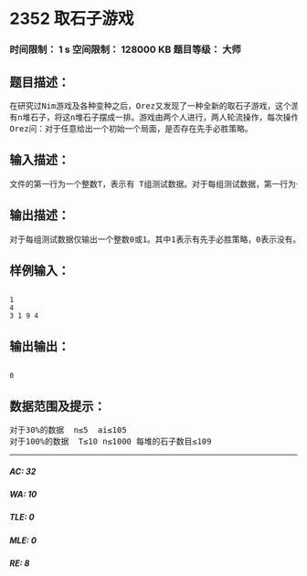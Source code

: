 # 2352 取石子游戏   
### 时间限制： 1 s     空间限制： 128000 KB     题目等级： 大师  
## 题目描述：  

<pre>
在研究过Nim游戏及各种变种之后，Orez又发现了一种全新的取石子游戏，这个游戏是这样的：
有n堆石子，将这n堆石子摆成一排。游戏由两个人进行，两人轮流操作，每次操作者都可以从最左或最右的一堆中取出若干颗石子，可以将那一堆全部取掉，但不能不取，不能操作的人就输了。
Orez问：对于任意给出一个初始一个局面，是否存在先手必胜策略。
</pre>
  
  
## 输入描述：  

<pre>
文件的第一行为一个整数T，表示有 T组测试数据。对于每组测试数据，第一行为一个整数n，表示有n堆石子；第二行为n个整数ai，依次表示每堆石子的数目。
</pre>
  
  
## 输出描述：  

<pre>
对于每组测试数据仅输出一个整数0或1。其中1表示有先手必胜策略，0表示没有。
</pre>
  
  
## 样例输入：  

<pre><code>
1
4
3 1 9 4
</code></pre>
  
  
## 输出输出：  

<pre><code>
0
</code></pre>
  
  
## 数据范围及提示：  

<pre>
对于30%的数据  n≤5  ai≤105
对于100%的数据  T≤10 n≤1000 每堆的石子数目≤109
</pre>
  
  
***  

##### AC: 32  
##### WA: 10  
##### TLE: 0  
##### MLE: 0  
##### RE: 8  
